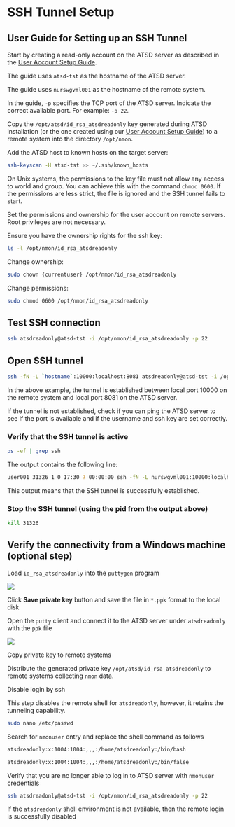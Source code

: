 # SSH Tunnel Setup

## User Guide for Setting up an SSH Tunnel

Start by creating a read-only account on the ATSD server as described in the [User Account Setup Guide](ssh-user.md).

The guide uses `atsd-tst` as the hostname of the ATSD server.

The guide uses `nurswgvml001` as the hostname of the remote system.

In the guide, `-p` specifies the TCP port of the ATSD server. Indicate the correct available port. For example: `-p 22`.

Copy the `/opt/atsd/id_rsa_atsdreadonly` key generated during ATSD installation (or the one created using our [User Account Setup Guide](ssh-user.md)) to a remote system into the directory `/opt/nmon`.

Add the ATSD host to known hosts on the target server:

```sh
ssh-keyscan -H atsd-tst >> ~/.ssh/known_hosts
```

On Unix systems, the permissions to the key file must not allow any access to world and group. You can achieve this with the command `chmod 0600`. If the permissions are less strict, the file is ignored and the SSH tunnel fails to start.

Set the permissions and ownership for the user account on remote servers. Root privileges are not necessary.

Ensure you have the ownership rights for the ssh key:

```sh
ls -l /opt/nmon/id_rsa_atsdreadonly
```

Change ownership:

```sh
sudo chown {currentuser} /opt/nmon/id_rsa_atsdreadonly
```

Change permissions:

```sh
sudo chmod 0600 /opt/nmon/id_rsa_atsdreadonly
```

## Test SSH connection

```sh
ssh atsdreadonly@atsd-tst -i /opt/nmon/id_rsa_atsdreadonly -p 22
```

## Open SSH tunnel

```sh
ssh -fN -L `hostname`:10000:localhost:8081 atsdreadonly@atsd-tst -i /opt/nmon/id_rsa_atsdreadonly -p 22
```

In the above example, the tunnel is established between local port 10000 on the remote system and local port 8081 on the ATSD server.

If the tunnel is not established, check if you can ping the ATSD server to see if the port is available and if the username and ssh key are set correctly.

### Verify that the SSH tunnel is active

```sh
ps -ef | grep ssh
```

The output contains the following line:

```sh
user001 31326 1 0 17:30 ? 00:00:00 ssh -fN -L nurswgvml001:10000:localhost:8081 atsdreadonly@atsd-tst -i /opt/nmon/id_rsa_atsdreadonly
```

This output means that the SSH tunnel is successfully established.

### Stop the SSH tunnel (using the pid from the output above)

```sh
kill 31326
```

## Verify the connectivity from a Windows machine (optional step)

Load `id_rsa_atsdreadonly` into the `puttygen` program

![](./resources/ssh-tunnel-1.png)

Click **Save private key** button and save the file in `*.ppk` format to the local disk

Open the `putty` client and connect it to the ATSD server under `atsdreadonly` with the `ppk` file

![](./resources/ssh-tunnel-2.png)

Copy private key to remote systems

Distribute the generated private key `/opt/atsd/id_rsa_atsdreadonly` to remote systems collecting `nmon` data.

Disable login by ssh

This step disables the remote shell for `atsdreadonly`, however, it retains the tunneling capability.

```sh
sudo nano /etc/passwd
```

Search for `nmonuser` entry and replace the shell command as follows

```sh
atsdreadonly:x:1004:1004:,,,:/home/atsdreadonly:/bin/bash
```

```sh
atsdreadonly:x:1004:1004:,,,:/home/atsdreadonly:/bin/false
```

Verify that you are no longer able to log in to ATSD server with `nmonuser` credentials

```sh
ssh atsdreadonly@atsd-tst -i /opt/nmon/id_rsa_atsdreadonly -p 22
```

If the `atsdreadonly` shell environment is not available, then the remote login is successfully disabled
